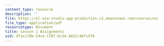 ```yaml
---
content_type: resource
description: ''
file: https://ol-ocw-studio-app-production.s3.amazonaws.com/courses/es-s41-speak-italian-with-your-mouth-full-spring-2012/dfacc78b54ce17876c54d421c46fc5f6_MITES_S41S12_compiti_1.pdf
file_type: application/pdf
resourcetype: Document
title: Lesson 1 Assignments
uid: dfacc78b-54ce-1787-6c54-d421c46fc5f6
---
```

